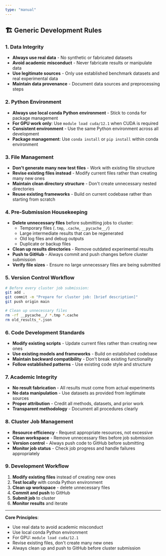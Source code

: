 ```yaml
---
type: "manual"
---
```


## 🏗️ **Generic Development Rules**

### **1. Data Integrity**
- **Always use real data** - No synthetic or fabricated datasets
- **Avoid academic misconduct** - Never fabricate results or manipulate data
- **Use legitimate sources** - Only use established benchmark datasets and real experimental data
- **Maintain data provenance** - Document data sources and preprocessing steps

### **2. Python Environment**
- **Always use local conda Python environment** - Stick to conda for package management
- **For GPU work only**: Use `module load cuda/12.1` when CUDA is required
- **Consistent environment** - Use the same Python environment across all development
- **Package management**: Use `conda install` or `pip install` within conda environment

### **3. File Management**
- **Don't generate many new test files** - Work with existing file structure
- **Revise existing files instead** - Modify current files rather than creating many new ones
- **Maintain clean directory structure** - Don't create unnecessary nested directories
- **Reuse existing frameworks** - Build on current codebase rather than starting from scratch

### **4. Pre-Submission Housekeeping**
- **Delete unnecessary files** before submitting jobs to cluster:
  - Temporary files (`.tmp`, `.cache`, `__pycache__/`)
  - Large intermediate results that can be regenerated
  - Old log files and debug outputs
  - Duplicate or backup files
- **Clean up results directories** - Remove outdated experimental results
- **Push to GitHub** - Always commit and push changes before cluster submission
- **Verify file sizes** - Ensure no large unnecessary files are being submitted

### **5. Version Control Workflow**
```bash
# Before every cluster job submission:
git add .
git commit -m "Prepare for cluster job: [brief description]"
git push origin main

# Clean up unnecessary files
rm -rf __pycache__/ *.tmp *.cache
rm old_results_*.json
```

### **6. Code Development Standards**
- **Modify existing scripts** - Update current files rather than creating new ones
- **Use existing models and frameworks** - Build on established codebase
- **Maintain backward compatibility** - Don't break existing functionality
- **Follow established patterns** - Use existing code style and structure

### **7. Academic Integrity**
- **No result fabrication** - All results must come from actual experiments
- **No data manipulation** - Use datasets as provided from legitimate sources
- **Proper attribution** - Credit all methods, datasets, and prior work
- **Transparent methodology** - Document all procedures clearly

### **8. Cluster Job Management**
- **Resource efficiency** - Request appropriate resources, not excessive
- **Clean workspace** - Remove unnecessary files before job submission
- **Version control** - Always push code to GitHub before submitting
- **Monitor job status** - Check job progress and handle failures appropriately

### **9. Development Workflow**
1. **Modify existing files** instead of creating new ones
2. **Test locally** with conda Python environment
3. **Clean up workspace** - delete unnecessary files
4. **Commit and push** to GitHub
5. **Submit job** to cluster
6. **Monitor results** and iterate

---

**Core Principles**: 
- Use real data to avoid academic misconduct
- Use local conda Python environment  
- For GPU: `module load cuda/12.1`
- Revise existing files, don't create many new ones
- Always clean up and push to GitHub before cluster submission
